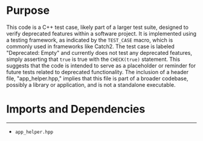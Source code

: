 # Purpose
This code is a C++ test case, likely part of a larger test suite, designed to verify deprecated features within a software project. It is implemented using a testing framework, as indicated by the `TEST_CASE` macro, which is commonly used in frameworks like Catch2. The test case is labeled "Deprecated: Empty" and currently does not test any deprecated features, simply asserting that `true` is true with the `CHECK(true)` statement. This suggests that the code is intended to serve as a placeholder or reminder for future tests related to deprecated functionality. The inclusion of a header file, "app_helper.hpp," implies that this file is part of a broader codebase, possibly a library or application, and is not a standalone executable.
# Imports and Dependencies

---
- `app_helper.hpp`


